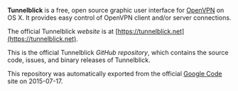 **Tunnelblick** is a free, open source graphic user interface for [OpenVPN](https://openvpn.net/index.php/open-source.html) on OS X. It provides easy control of OpenVPN client and/or server connections.

The official Tunnelblick *website* is at [https://tunnelblick.net](https://tunnelblick.net).

This is the official Tunnelblick *GitHub repository*, which contains the source code, issues, and binary releases of Tunnelblick.

This repository was automatically exported from the official [Google Code](https://code.google.com/p/tunnelblick) site on 2015-07-17.

